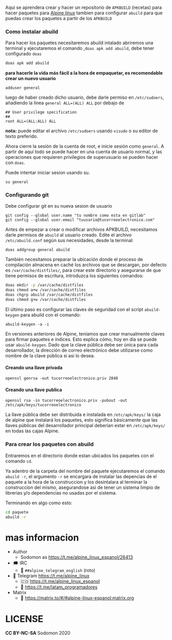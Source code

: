 Aqui se aprendera crear y hacer un repositorio de `APKBUILD` (recetas) 
para hacer paquetes para [Alpine linux](../README.md)
tambien para configurar `abuild` para que puedas crear los paquetes 
a partir de los `APKBUILD`

### Como instalar abuild

Para hacer los paquetes necesitaremos abuild intalado
abriremos una terminal y ejecutaremos el comando ,`doas apk add abuild`, debe tener configurado `doas`

```bash
doas apk add abuild
```

**para hacerle la vida más fácil a la hora de empaquetar, es recomendable crear un nuevo usuario**

`adduser general`

luego de haber creado dicho usuario, debe darle permiso en `/etc/sudoers`, añadiendo la linea
`general ALL=(ALL) ALL`
por debajo de

```
## User privilege specification
##
root ALL=(ALL:ALL) ALL
```

**nota:** puede editar el archivo `/etc/sudoers` usando `visudo` o su editor de texto preferido.

Ahora cierre la sesión de la cuenta de root, e inicie sesión como `general`. A partir de aquí todo se puede hacer en una cuenta de usuario normal, y las operaciones que requieren privilegios de superusuario se pueden hacer con `doas`.

Puede intentar iniciar sesion usando su.

`su general`

### Configurando git
Debe configurar git en su nueva sesion de usuario

```
git config --global user.name "tu nombre como esta en gitlab"
git config --global user.email "tuusario@tucorreoelectronico.com"
```

Antes de empezar a crear o modificar archivos APKBUILD, necesitamos darle permisos de `abuild` al usuario creado.
Edite el archivo `/etc/abuild.conf` según sus necesidades, desde la terminal:

`doas addgroup general abuild`

También necesitamos preparar la ubicación donde el proceso de compilación almacena
en caché los archivos que se descargan, por defecto es `/var/cache/distfiles/`, para crear este directorio y asegurarse de 
que tiene permisos de escritura, introduzca los siguientes comandos:

```bash
doas mkdir -p /var/cache/distfiles
doas chmod a+w /var/cache/distfiles
doas chgrp abuild /var/cache/distfiles
doas chmod g+w /var/cache/distfiles
```

El último paso es configurar las claves de seguridad con el script `abuild-keygen` para abuild con el comando: 

`abuild-keygen -a -i`

En versiones anteriores de Alpine, teníamos que crear manualmente claves para firmar paquetes e índices. Esto explica cómo, hoy en día se puede usar `abuild-keygen`.
Dado que la clave pública debe ser única para cada desarrollador, la dirección de correo electrónico debe utilizarse como nombre de la clave pública si asi lo desea. 

#### Creando una llave privada

`openssl genrsa -out tucorreoelectronico.priv 2048`

#### Creando una llave publica

`openssl rsa -in tucorreoelectronico.priv -pubout -out /etc/apk/keys/tucorreoelectronico`

La llave pública debe ser distribuida e instalada en `/etc/apk/keys/` la caja de alpine 
que instalará los paquetes, esto significa básicamente que las llaves públicas del desarrollador principal 
deberían estar en `/etc/apk/keys/` en todas las cajas Alpine.

### Para crear los paquetes con abuild

Entraremos en el directorio donde estan ubicados los paquetes con el comando `cd`.

Ya adentro de la carpeta del nombre del paquete ejecutaremos el comando `abuild -r`, el argumento `-r` se encargara de instalar las depencias de el paquete a la hora de la construccion y los desintalara al terminar la construccion del mismo, asegurandose asi de tener un sistema limpio de librerias y/o dependencias no usadas por el sistema.

Terminando en algo como esto:
```bash
cd paquete
abuild -r
```

# mas informacion

- Author
  - Sodomon as https://t.me/alpine_linux_espanol/26413
- 🗯 IRC
  - 💬 `##alpine_telegram_english` (roto)
- 📱 Telegram https://t.me/alpine_linux
  - 🇨🇴 https://t.me/alpine_linux_espanol
  - 📡 https://t.me/latam_programadores
- Matrix
  - 👥 https://matrix.to/#/#alpine-linux-espanol:matrix.org

# LICENSE

**CC BY-NC-SA** Sodomon 2020
